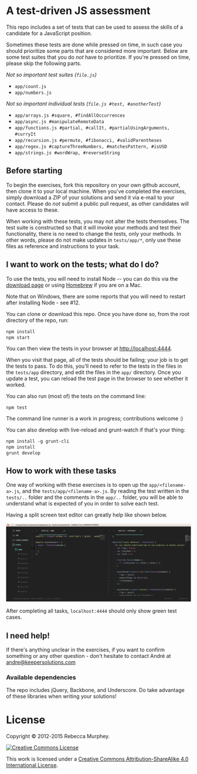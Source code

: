 # A test-driven JS assessment

This repo includes a set of tests that can be used to assess the skills of
a candidate for a JavaScript position.

Sometimes these tests are done while pressed on time, in such case you should prioritize some parts that are considered more important. Below are some test suites that you do _not_ have to prioritize. If you're pressed on time, please skip the following parts.

_Not so important test suites (`file.js`)_

- `app/count.js`
- `app/numbers.js`

_Not so important individual tests (`file.js #test, #anotherTest`)_

- `app/arrays.js #square, #findAllOccurrences`
- `app/async.js #manipulateRemoteData`
- `app/functions.js #partial, #callIt, #partialUsingArguments, #curryIt`
- `app/recursion.js #permute, #fibonacci, #validParentheses`
- `app/regex.js #captureThreeNumbers, #matchesPattern, #isUSD`
- `app/strings.js #wordWrap, #reverseString`

## Before starting

To begin the exercises, fork this repository on your own github account, then clone it to your local machine. When you've completed the exercises, simply download a ZIP of your solutions and send it via e-mail to your contact. Please do _not_ submit a public pull request, as other candidates will have access to these.

When working with these tests, you may not alter the tests themselves. The test suite is constructed so that it will invoke your methods and test their functionality, there is no need to change the tests, only your methods. In other words, please do not make updates in `tests/app/*`, only use these files as reference and instructions to your task.

## I want to work on the tests; what do I do?
To use the tests, you will need to install Node -- you can do this via the
[download page](https://nodejs.org/download/) or using
[Homebrew](http://mxcl.github.com/homebrew/) if you are on a Mac.

Note that on Windows, there are some reports that you will need to restart
after installing Node - see #12.

You can clone or download this repo. Once you have done so, from the root
directory of the repo, run:

    npm install
    npm start

You can then view the tests in your browser at
[http://localhost:4444](http://localhost:4444).

When you visit that page, all of the tests should be failing; your job is to
get the tests to pass. To do this, you'll need to refer to the tests in the
files in the `tests/app` directory, and edit the files in the `app/` directory.
Once you update a test, you can reload the test page in the browser to see
whether it worked.

You can also run (most of) the tests on the command line:

    npm test

The command line runner is a work in progress; contributions welcome :)

You can also develop with live-reload and grunt-watch if that's your thing:

    npm install -g grunt-cli
    npm install
    grunt develop

## How to work with these tasks

One way of working with these exercises is to open up the `app/<filename-a>.js`, and the `tests/app/<filename-a>.js`. By reading the test written in the `tests/..` folder and the comments in the `app/..` folder, you will be able to understand what is expected of you in order to solve each test.

Having a split screen text editor can greatly help like shown below.

![Workflow screenshot](working-on-excercise.png)

After completing all tasks, `localhost:4444` should only show green test cases.

## I need help!

If there's anything unclear in the exercises, if you want to confirm something or any other question - don't hesitate to contact André at andre@keepersolutions.com

### Available dependencies

The repo includes jQuery, Backbone, and Underscore. Do take advantage of these
libraries when writing your solutions!

# License

Copyright &copy; 2012-2015 Rebecca Murphey.

<a rel="license" href="http://creativecommons.org/licenses/by-sa/4.0/"><img alt="Creative Commons License" style="border-width:0" src="https://i.creativecommons.org/l/by-sa/4.0/88x31.png" /></a>

This work is licensed under a <a rel="license" href="http://creativecommons.org/licenses/by-sa/4.0/">Creative Commons Attribution-ShareAlike 4.0 International License</a>.
